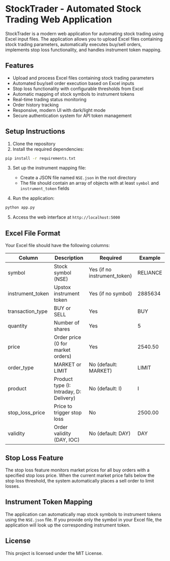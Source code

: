 # StockTrader - Automated Stock Trading Web Application

StockTrader is a modern web application for automating stock trading using Excel input files. The application allows you to upload Excel files containing stock trading parameters, automatically executes buy/sell orders, implements stop loss functionality, and handles instrument token mapping.

## Features

- Upload and process Excel files containing stock trading parameters
- Automated buy/sell order execution based on Excel inputs
- Stop loss functionality with configurable thresholds from Excel
- Automatic mapping of stock symbols to instrument tokens
- Real-time trading status monitoring
- Order history tracking
- Responsive, modern UI with dark/light mode
- Secure authentication system for API token management

## Setup Instructions

1. Clone the repository
2. Install the required dependencies:

```bash
pip install -r requirements.txt
```

3. Set up the instrument mapping file:
   - Create a JSON file named `NSE.json` in the root directory
   - The file should contain an array of objects with at least `symbol` and `instrument_token` fields

4. Run the application:

```bash
python app.py
```

5. Access the web interface at `http://localhost:5000`

## Excel File Format

Your Excel file should have the following columns:

| Column | Description | Required | Example |
|--------|-------------|----------|---------|
| symbol | Stock symbol (NSE) | Yes (if no instrument_token) | RELIANCE |
| instrument_token | Upstox instrument token | Yes (if no symbol) | 2885634 |
| transaction_type | BUY or SELL | Yes | BUY |
| quantity | Number of shares | Yes | 5 |
| price | Order price (0 for market orders) | Yes | 2540.50 |
| order_type | MARKET or LIMIT | No (default: MARKET) | LIMIT |
| product | Product type (I: Intraday, D: Delivery) | No (default: I) | I |
| stop_loss_price | Price to trigger stop loss | No | 2500.00 |
| validity | Order validity (DAY, IOC) | No (default: DAY) | DAY |

## Stop Loss Feature

The stop loss feature monitors market prices for all buy orders with a specified stop loss price. When the current market price falls below the stop loss threshold, the system automatically places a sell order to limit losses.

## Instrument Token Mapping

The application can automatically map stock symbols to instrument tokens using the `NSE.json` file. If you provide only the symbol in your Excel file, the application will look up the corresponding instrument token.

## License

This project is licensed under the MIT License.